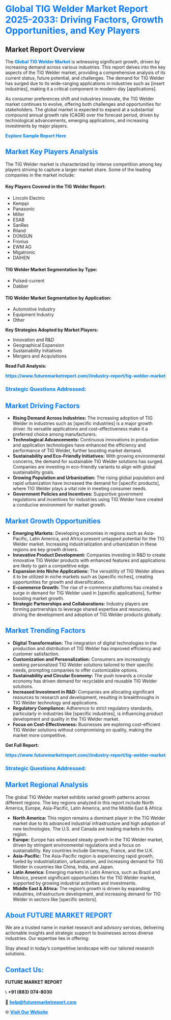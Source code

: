 <h1 style="color: #007BFF;">Global TIG Welder Market Report 2025-2033: Driving Factors, Growth Opportunities, and Key Players</h1>

<section id="overview">
<h2>Market Report Overview</h2>
<p>The <a href="https://www.futuremarketreport.com//industry-report/tig-welder-market" style="color: #007BFF; text-decoration: none;"><strong>Global TIG Welder Market</strong></a> is witnessing significant growth, driven by increasing demand across various industries. This report delves into the key aspects of the TIG Welder market, providing a comprehensive analysis of its current status, future potential, and challenges. The demand for TIG Welder has surged due to its wide-ranging applications in industries such as [insert industries], making it a critical component in modern-day [applications].</p>
<p>As consumer preferences shift and industries innovate, the TIG Welder market continues to evolve, offering both challenges and opportunities for stakeholders. The global market is expected to expand at a substantial compound annual growth rate (CAGR) over the forecast period, driven by technological advancements, emerging applications, and increasing investments by major players.</p>
</section>

<section id="overview">
<p><a href="https://www.futuremarketreport.com//request-sample/reportId=88445" style="color: #007BFF; text-decoration: none;"><strong>Explore Sample Report Here</strong></a></p>
</section>

<section id="key-players">
<h2 style="color: #007BFF;">Market Key Players Analysis</h2>
<p>The TIG Welder market is characterized by intense competition among key players striving to capture a larger market share. Some of the leading companies in the market include:</p>
<h4>Key Players Covered in the TIG Welder Report:</h4>
<ul><li>Lincoln Electric</li><li>Kemppi</li><li>Panasonic</li><li>Miller</li><li>ESAB</li><li>SanRex</li><li>Riland</li><li>DONSUN</li><li>Fronius</li><li>EWM AG</li><li>Migatronic</li><li>DAIHEN</li></ul>
<h4>TIG Welder Market Segmentation by Type:</h4>
<ul><li>Pulsed-current</li><li>Dabber</li></ul>

<h4>TIG Welder Market Segmentation by Application:</h4>
<ul><li>Automotive Industry</li><li>Equipment Industry</li><li>Other</li></ul>
<p><strong>Key Strategies Adopted by Market Players:</strong></p>
<ul>
<li>Innovation and R&D</li>
<li>Geographical Expansion</li>
<li>Sustainability Initiatives</li>
<li>Mergers and Acquisitions</li>
</ul>
</section>

<section>
<p><strong>Read Full Analysis: </strong></p><a href="https://www.futuremarketreport.com//industry-report/tig-welder-market" style="color: #007BFF; text-decoration: none;"><strong>https://www.futuremarketreport.com//industry-report/tig-welder-market</strong></a>
<h3 style="color: #007BFF;">Strategic Questions Addressed:</h3>
</section>

<section id="driving-factors">
<h2 style="color: #007BFF;">Market Driving Factors</h2>
<ul>
<li><strong>Rising Demand Across Industries:</strong> The increasing adoption of TIG Welder in industries such as [specific industries] is a major growth driver. Its versatile applications and cost-effectiveness make it a preferred choice among manufacturers.</li>
<li><strong>Technological Advancements:</strong> Continuous innovations in production and application technologies have enhanced the efficiency and performance of TIG Welder, further boosting market demand.</li>
<li><strong>Sustainability and Eco-Friendly Initiatives:</strong> With growing environmental concerns, the demand for sustainable TIG Welder solutions has surged. Companies are investing in eco-friendly variants to align with global sustainability goals.</li>
<li><strong>Growing Population and Urbanization:</strong> The rising global population and rapid urbanization have increased the demand for [specific products], where TIG Welder plays a vital role in meeting consumer needs.</li>
<li><strong>Government Policies and Incentives:</strong> Supportive government regulations and incentives for industries using TIG Welder have created a conducive environment for market growth.</li>
</ul>
</section>

<section id="growth-opportunities">
<h2 style="color: #007BFF;">Market Growth Opportunities</h2>
<ul>
<li><strong>Emerging Markets:</strong> Developing economies in regions such as Asia-Pacific, Latin America, and Africa present untapped potential for the TIG Welder market. Increasing industrialization and urbanization in these regions are key growth drivers.</li>
<li><strong>Innovative Product Development:</strong> Companies investing in R&D to create innovative TIG Welder products with enhanced features and applications are likely to gain a competitive edge.</li>
<li><strong>Expansion into Niche Applications:</strong> The versatility of TIG Welder allows it to be utilized in niche markets such as [specific niches], creating opportunities for growth and diversification.</li>
<li><strong>E-commerce Growth:</strong> The rise of e-commerce platforms has created a surge in demand for TIG Welder used in [specific applications], further boosting market growth.</li>
<li><strong>Strategic Partnerships and Collaborations:</strong> Industry players are forming partnerships to leverage shared expertise and resources, driving the development and adoption of TIG Welder products globally.</li>
</ul>
</section>

<section id="trending-factors">
<h2 style="color: #007BFF;">Market Trending Factors</h2>
<ul>
<li><strong>Digital Transformation:</strong> The integration of digital technologies in the production and distribution of TIG Welder has improved efficiency and customer satisfaction.</li>
<li><strong>Customization and Personalization:</strong> Consumers are increasingly seeking personalized TIG Welder solutions tailored to their specific needs, prompting companies to offer customizable options.</li>
<li><strong>Sustainability and Circular Economy:</strong> The push towards a circular economy has driven demand for recyclable and reusable TIG Welder solutions.</li>
<li><strong>Increased Investment in R&D:</strong> Companies are allocating significant resources to research and development, resulting in breakthroughs in TIG Welder technology and applications.</li>
<li><strong>Regulatory Compliance:</strong> Adherence to strict regulatory standards, particularly in industries like [specific industries], is influencing product development and quality in the TIG Welder market.</li>
<li><strong>Focus on Cost-Effectiveness:</strong> Businesses are exploring cost-efficient TIG Welder solutions without compromising on quality, making the market more competitive.</li>
</ul>
</section>

<section>
<p><strong>Get Full Report: </strong></p><a href="https://www.futuremarketreport.com//industry-report/tig-welder-market" style="color: #007BFF; text-decoration: none;"><strong>https://www.futuremarketreport.com//industry-report/tig-welder-market</strong></a>
<h3 style="color: #007BFF;">Strategic Questions Addressed:</h3>
</section>


<section id="regional-analysis">
<h2 style="color: #007BFF;">Market Regional Analysis</h2>
<p>The global TIG Welder market exhibits varied growth patterns across different regions. The key regions analyzed in this report include North America, Europe, Asia-Pacific, Latin America, and the Middle East & Africa:</p>
<ul>
<li><strong>North America:</strong> This region remains a dominant player in the TIG Welder market due to its advanced industrial infrastructure and high adoption of new technologies. The U.S. and Canada are leading markets in this region.</li>
<li><strong>Europe:</strong> Europe has witnessed steady growth in the TIG Welder market, driven by stringent environmental regulations and a focus on sustainability. Key countries include Germany, France, and the U.K.</li>
<li><strong>Asia-Pacific:</strong> The Asia-Pacific region is experiencing rapid growth, fueled by industrialization, urbanization, and increasing demand for TIG Welder in countries like China, India, and Japan.</li>
<li><strong>Latin America:</strong> Emerging markets in Latin America, such as Brazil and Mexico, present significant opportunities for the TIG Welder market, supported by growing industrial activities and investments.</li>
<li><strong>Middle East & Africa:</strong> The region’s growth is driven by expanding industries, infrastructure development, and increasing demand for TIG Welder in sectors like [specific sectors].</li>
</ul>
</section>

<footer>
<h2 style="color: #007BFF;">About FUTURE MARKET REPORT</h2>
<p>We are a trusted name in market research and advisory services, delivering actionable insights and strategic support to businesses across diverse industries. Our expertise lies in offering:</p>

<p>Stay ahead in today’s competitive landscape with our tailored research solutions.</p>

<h2 style="color: #007BFF;">Contact Us:</h2>
<p><strong>FUTURE MARKET REPORT</strong></p>
<p>📞 <strong>+91 (883) 074-8030</strong></p>
<p>📧 <strong><a href="mailto:help@futuremarketreport.com" style="color: #007BFF;">help@futuremarketreport.com</a></strong></p>
<p>🌐 <strong><a href="https://www.futuremarketreport.com/" style="color: #007BFF;">Visit Our Website</a></strong></p>
</footer>